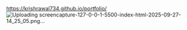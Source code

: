  https://krishrawal734.github.io/portfolio/
![Uploading screencapture-127-0-0-1-5500-index-html-2025-09-27-14_25_05.png…]()
